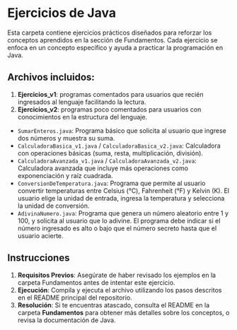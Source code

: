 # Ejercicios de Java

Esta carpeta contiene ejercicios prácticos diseñados para reforzar los conceptos aprendidos en la sección de Fundamentos. 
Cada ejercicio se enfoca en un concepto específico y ayuda a practicar la programación en Java.

## Archivos incluidos:

1. **Ejercicios_v1**: programas comentados para usuarios que recién ingresados al lenguaje facilitando la lectura.
2. **Ejercicios_v2**: programas poco comentados para usuarios con conocimientos en la estructura del lenguaje.

- `SumarEnteros.java`: Programa básico que solicita al usuario que ingrese dos números y muestra su suma.
- `CalculadoraBasica_v1.java` / `CalculadoraBasica_v2.java`: Calculadora con operaciones básicas 
(suma, resta, multiplicación, división).
- `CalculadoraAvanzada_v1.java` / `CalculadoraAvanzada_v2.java`: Calculadora avanzada que incluye más operaciones como 
exponenciación y raíz cuadrada.
- `ConversionDeTemperatura.java`: Programa que permite al usuario convertir temperaturas entre Celsius (°C),
  Fahrenheit (°F) y Kelvin (K). El usuario elige la unidad de entrada, ingresa la temperatura y selecciona la unidad de
  conversión.
- `AdivinaNumero.java`: Programa que genera un número aleatorio entre 1 y 100, y solicita al usuario que lo adivine.
    El programa debe indicar si el número ingresado es alto o bajo que el número secreto hasta que el usuario acierte.

## Instrucciones

1. **Requisitos Previos**: Asegúrate de haber revisado los ejemplos en la carpeta Fundamentos antes de intentar este 
ejercicio.
2. **Ejecución**: Compila y ejecuta el archivo utilizando los pasos descritos en el README principal del repositorio.
3. **Resolución**: Si te encuentras atascado, consulta el README en la carpeta **Fundamentos** para obtener más detalles 
sobre los conceptos, o revisa la documentación de Java.
